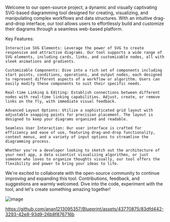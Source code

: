 Welcome to our open-source project, a dynamic and visually captivating SVG-based diagramming tool designed for creating, visualizing, and manipulating complex workflows and data structures. With an intuitive drag-and-drop interface, our tool allows users to effortlessly build and customize their diagrams through a seamless web-based platform.

Key Features:

    Interactive SVG Elements: Leverage the power of SVG to create responsive and attractive diagrams. Our tool supports a wide range of SVG elements, including cards, links, and customizable nodes, all with sleek animations and gradients.
    
    Customizable Components: Dive into a rich set of components including start points, conditions, operations, and output nodes, each designed to represent different aspects of a workflow or algorithm. Users can easily modify these components to suit their specific needs.
    
    Real-time Linking & Editing: Establish connections between different nodes with real-time linking capabilities. Adjust, create, or remove links on the fly, with immediate visual feedback.
    
    Advanced Layout Options: Utilize a sophisticated grid layout with adjustable snapping points for precision placement. The layout is designed to keep your diagrams organized and readable.
    
    Seamless User Interaction: Our user interface is crafted for efficiency and ease of use, featuring drag-and-drop functionality, context menus, and a variety of input options to streamline the diagramming process.
    
    Whether you're a developer looking to sketch out the architecture of your next app, a data scientist visualizing algorithms, or just someone who loves to organize thoughts visually, our tool offers the flexibility and power to bring your ideas to life.

We're excited to collaborate with the open-source community to continue improving and expanding this tool. Contributions, feedback, and suggestions are warmly welcomed. Dive into the code, experiment with the tool, and let's create something amazing together!


![image](https://github.com/anan1213095357/Blueprint/assets/43770875/b3a7580c-0bc9-47e1-840e-75b1763ca60d)


https://github.com/anan1213095357/Blueprint/assets/43770875/83dfd442-3293-42e8-93d9-26b8f876716b

